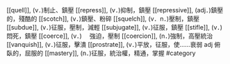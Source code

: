 [[quell]], (v．)制止、鎮壓 
[[repress]], (v．)抑制，鎮壓 
[[repressive]], (adj．)鎮壓的，殘酷的 
[[scotch]], (v．)鎮壓、粉碎 
[[squelch]], (v．n．)壓制，鎮壓 
[[subdue]], (v．)征服，壓制，減輕 
[[subjugate]], (v．)征服，鎮壓 
[[stifle]], (v．)悶死，鎮壓 
[[coerce]], (v．)　 強迫，壓制 
[[coercion]], (n．)強制，高壓統治 
[[vanquish]], (v．)征服，擊潰 
[[prostrate]], (v．)平放，征服，使……衰弱 adj 俯臥的，屈服的 
[[mastery]], (n．)征服，統治權，精通，掌握 
#category
